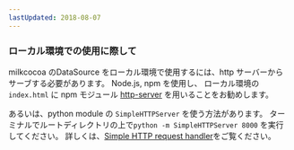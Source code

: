 ```yaml
---
lastUpdated: 2018-08-07
---
```


### ローカル環境での使用に際して

milkcocoa のDataSource をローカル環境で使用するには、http サーバーからサーブする必要があります。
Node.js, npm を使用し、 ローカル環境の `index.html` に npm モジュール [http-server](https://www.npmjs.com/package/http-server) を用いることをお勧めします。

あるいは、python module の `SimpleHTTPServer` を使う方法があります。
ターミナルでルートディレクトリの上で`python -m SimpleHTTPServer 8000` を実行してください。
詳しくは、[Simple HTTP request handler](https://docs.python.org/2/library/simplehttpserver.html)をご覧ください。